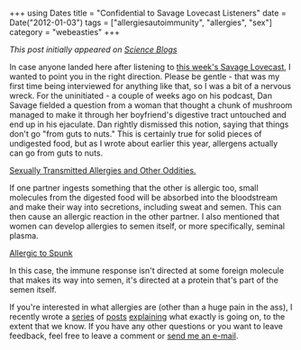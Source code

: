 +++
using Dates
title = "Confidential to Savage Lovecast Listeners"
date = Date("2012-01-03")
tags = ["allergiesautoimmunity", "allergies", "sex"]
category = "webeasties"
+++

_This post initially appeared on [Science Blogs](http://scienceblogs.com/webeasties)_

In case anyone landed here after listening to [this week's Savage Lovecast](http://www.thestranger.com/SavageLovePodcast/archives/2012/01/03/savage-love-episode-272), I wanted to point you in the right direction. Please be gentle - that was my first time being interviewed for anything like that, so I was a bit of a nervous wreck. 
For the uninitiated - a couple of weeks ago on his podcast, Dan Savage fielded a question from a woman that thought a chunk of mushroom managed to make it through her boyfriend's digestive tract untouched and end up in his ejaculate. Dan rightly dismissed this notion, saying that things don't go "from guts to nuts." This is certainly true for solid pieces of undigested food, but as I wrote about earlier this year, allergens actually can go from guts to nuts.

[Sexually Transmitted Allergies and Other Oddities.](http://scienceblogs.com/webeasties/2011/07/sexually_transmitted_allergies.php)

If one partner ingests something that the other is allergic too, small molecules from the digested food will be absorbed into the bloodstream and make their way into secretions, including sweat and semen. This can then cause an allergic reaction in the other partner. 
I also mentioned that women can develop allergies to semen itself, or more specifically, seminal plasma.

[Allergic to Spunk](http://scienceblogs.com/webeasties/2011/07/allergic_to_spunk.php)

In this case, the immune response isn't directed at some foreign molecule that makes its way into semen, it's directed at a protein that's part of the semen itself.

If you're interested in what allergies are (other than a huge pain in the ass), I recently wrote a [series](http://scienceblogs.com/webeasties/2011/11/allergies_101.php) of [posts](http://scienceblogs.com/webeasties/2011/11/allergies_101_-_part_deux.php) [explaining](http://scienceblogs.com/webeasties/2011/12/allergies_101_part_the_third.php) what exactly is going on, to the extent that we know. If you have any other questions or you want to leave feedback, feel free to leave a comment or [send me an e-mail](mailto:webeastiesblog@gmail.com).

      
  
